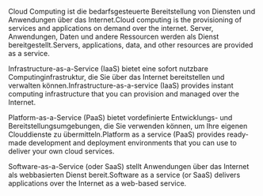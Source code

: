 <span data-ttu-id="8bde3-101">Cloud Computing ist die bedarfsgesteuerte Bereitstellung von Diensten und Anwendungen über das Internet.</span><span class="sxs-lookup"><span data-stu-id="8bde3-101">Cloud computing is the provisioning of services and applications on demand over the internet.</span></span> <span data-ttu-id="8bde3-102">Server, Anwendungen, Daten und andere Ressourcen werden als Dienst bereitgestellt.</span><span class="sxs-lookup"><span data-stu-id="8bde3-102">Servers, applications, data, and other resources are provided as a service.</span></span> 

<span data-ttu-id="8bde3-103">Infrastructure-as-a-Service (IaaS) bietet eine sofort nutzbare Computinginfrastruktur, die Sie über das Internet bereitstellen und verwalten können.</span><span class="sxs-lookup"><span data-stu-id="8bde3-103">Infrastructure-as-a-service (IaaS) provides instant computing infrastructure that you can provision and managed over the Internet.</span></span>

<span data-ttu-id="8bde3-104">Platform-as-a-Service (PaaS) bietet vordefinierte Entwicklungs- und Bereitstellungsumgebungen, die Sie verwenden können, um Ihre eigenen Clouddienste zu übermitteln.</span><span class="sxs-lookup"><span data-stu-id="8bde3-104">Platform as a service (PaaS) provides ready-made development and deployment environments that you can use to deliver your own cloud services.</span></span>

<span data-ttu-id="8bde3-105">Software-as-a-Service (oder SaaS) stellt Anwendungen über das Internet als webbasierten Dienst bereit.</span><span class="sxs-lookup"><span data-stu-id="8bde3-105">Software as a service (or SaaS) delivers applications over the Internet as a web-based service.</span></span>
